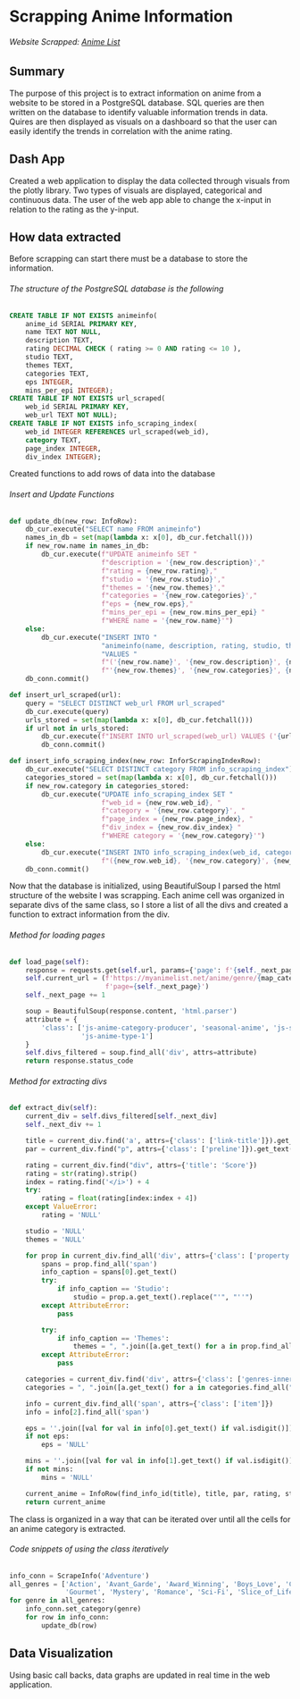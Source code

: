 # Scrapping Anime Information
###### Website Scrapped: [Anime List](https://myanimelist.net/anime.php)
## Summary 
The purpose of this project is to extract information on anime from a website to be stored in a PostgreSQL database. SQL queries are then written on the database to identify valuable information trends in data. Quires are then displayed as visuals on a dashboard so that the user can easily identify the trends in correlation with the anime rating.

## Dash App
Created a web application to display the data collected through visuals from the plotly library. Two types of visuals are 
displayed, categorical and continuous data. The user of the web app able to change the x-input in relation to the rating
as the y-input.

## How data extracted
Before scrapping can start there must be a database to store the information. 
###### The structure of the PostgreSQL database is the following
```sql
CREATE TABLE IF NOT EXISTS animeinfo(
    anime_id SERIAL PRIMARY KEY,
    name TEXT NOT NULL,
    description TEXT,
    rating DECIMAL CHECK ( rating >= 0 AND rating <= 10 ),
    studio TEXT,
    themes TEXT,
    categories TEXT,
    eps INTEGER,
    mins_per_epi INTEGER);
CREATE TABLE IF NOT EXISTS url_scraped(
    web_id SERIAL PRIMARY KEY,
    web_url TEXT NOT NULL);
CREATE TABLE IF NOT EXISTS info_scraping_index(
    web_id INTEGER REFERENCES url_scraped(web_id),
    category TEXT,
    page_index INTEGER,
    div_index INTEGER);
```

Created functions to add rows of data into the database
###### Insert and Update Functions
```python
def update_db(new_row: InfoRow):
    db_cur.execute("SELECT name FROM animeinfo")
    names_in_db = set(map(lambda x: x[0], db_cur.fetchall()))
    if new_row.name in names_in_db:
        db_cur.execute(f"UPDATE animeinfo SET "
                       f"description = '{new_row.description}',"
                       f"rating = {new_row.rating},"
                       f"studio = '{new_row.studio}',"
                       f"themes = '{new_row.themes}',"
                       f"categories = '{new_row.categories}',"
                       f"eps = {new_row.eps},"
                       f"mins_per_epi = {new_row.mins_per_epi} "
                       f"WHERE name = '{new_row.name}'")
    else:
        db_cur.execute("INSERT INTO "
                       "animeinfo(name, description, rating, studio, themes, categories, eps, mins_per_epi) "
                       "VALUES "
                       f"('{new_row.name}', '{new_row.description}', {new_row.rating}, '{new_row.studio}', "
                       f"'{new_row.themes}', '{new_row.categories}', {new_row.eps}, {new_row.mins_per_epi})")
    db_conn.commit()

def insert_url_scraped(url):
    query = "SELECT DISTINCT web_url FROM url_scraped"
    db_cur.execute(query)
    urls_stored = set(map(lambda x: x[0], db_cur.fetchall()))
    if url not in urls_stored:
        db_cur.execute(f"INSERT INTO url_scraped(web_url) VALUES ('{url}')")
        db_conn.commit()

def insert_info_scraping_index(new_row: InforScrapingIndexRow):
    db_cur.execute("SELECT DISTINCT category FROM info_scraping_index")
    categories_stored = set(map(lambda x: x[0], db_cur.fetchall()))
    if new_row.category in categories_stored:
        db_cur.execute("UPDATE info_scraping_index SET "
                       f"web_id = {new_row.web_id}, "
                       f"category = '{new_row.category}', "
                       f"page_index = {new_row.page_index}, "
                       f"div_index = {new_row.div_index} "
                       f"WHERE category = '{new_row.category}'")
    else:
        db_cur.execute("INSERT INTO info_scraping_index(web_id, category, page_index, div_index) VALUES "
                       f"({new_row.web_id}, '{new_row.category}', {new_row.page_index}, {new_row.div_index})")
    db_conn.commit()
```
Now that the database is initialized, using BeautifulSoup I parsed the html structure of the website I was scrapping.
Each anime cell was organized in separate divs of the same class, so I store a list of all the divs and created a function
to extract information from the div.
###### Method for loading pages
```python
def load_page(self):
    response = requests.get(self.url, params={'page': f'{self._next_page}'})
    self.current_url = (f'https://myanimelist.net/anime/genre/{map_categories[self._category]}/{self._category}?'
                        f'page={self._next_page}')
    self._next_page += 1

    soup = BeautifulSoup(response.content, 'html.parser')
    attribute = {
        'class': ['js-anime-category-producer', 'seasonal-anime', 'js-seasonal-anime', 'js-anime-type-all',
                  'js-anime-type-1']
    }
    self.divs_filtered = soup.find_all('div', attrs=attribute)
    return response.status_code
```
###### Method for extracting divs
```python
def extract_div(self):
    current_div = self.divs_filtered[self._next_div]
    self._next_div += 1

    title = current_div.find('a', attrs={'class': ['link-title']}).get_text().replace("'", "''")
    par = current_div.find("p", attrs={'class': ['preline']}).get_text().replace("'", "''")

    rating = current_div.find("div", attrs={'title': 'Score'})
    rating = str(rating).strip()
    index = rating.find('</i>') + 4
    try:
        rating = float(rating[index:index + 4])
    except ValueError:
        rating = 'NULL'

    studio = 'NULL'
    themes = 'NULL'

    for prop in current_div.find_all('div', attrs={'class': ['property']}):
        spans = prop.find_all('span')
        info_caption = spans[0].get_text()
        try:
            if info_caption == 'Studio':
                studio = prop.a.get_text().replace("'", "''")
        except AttributeError:
            pass

        try:
            if info_caption == 'Themes':
                themes = ", ".join([a.get_text() for a in prop.find_all('a')]).replace("'", "''")
        except AttributeError:
            pass

    categories = current_div.find('div', attrs={'class': ['genres-inner', 'js-genre-inner']})
    categories = ", ".join([a.get_text() for a in categories.find_all("a")]).replace("'", "''")

    info = current_div.find_all('span', attrs={'class': ['item']})
    info = info[2].find_all('span')

    eps = ''.join([val for val in info[0].get_text() if val.isdigit()])
    if not eps:
        eps = 'NULL'

    mins = ''.join([val for val in info[1].get_text() if val.isdigit()])
    if not mins:
        mins = 'NULL'

    current_anime = InfoRow(find_info_id(title), title, par, rating, studio, themes, categories, eps, mins)
    return current_anime
```
The class is organized in a way that can be iterated over until all the cells for an anime category is extracted.
###### Code snippets of using the class iteratively
```python
info_conn = ScrapeInfo('Adventure')
all_genres = ['Action', 'Avant_Garde', 'Award_Winning', 'Boys_Love', 'Comedy', 'Drama', 'Fantasy', 'Girls_Love', 
              'Gourmet', 'Mystery', 'Romance', 'Sci-Fi', 'Slice_of_Life', 'Sports', 'Supernatural', 'Suspense']
for genre in all_genres:
    info_conn.set_category(genre)
    for row in info_conn:
        update_db(row)
```

## Data Visualization
Using basic call backs, data graphs are updated in real time in the web application. 
